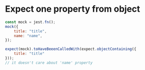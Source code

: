 # Expect one property from object

```js
const mock = jest.fn();
mock({
	title: "title",
	name: "name",
});

expect(mock).toHaveBeeenCalledWith(expect.objectContaining({
	title: "title"
}));
// it doesn't care about 'name' property
```

